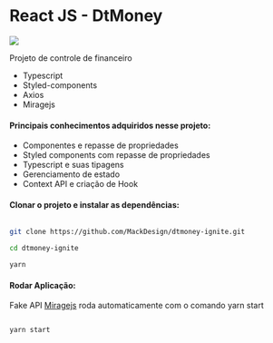 # React JS - DtMoney

<img src="https://mackdeveloper.com.br/github_repos/dtmoney/screen.png" />

<p>Projeto de controle de financeiro</p>

<ul>
  <li>Typescript</li>
  <li>Styled-components</li>
  <li>Axios</li>
  <li>Miragejs</li>
</ul>


<h4>Principais conhecimentos adquiridos nesse projeto:</h4>

<ul>
  <li>Componentes e repasse de propriedades</li>
  <li>Styled components com repasse de propriedades</li>
  <li>Typescript e suas tipagens</li>
  <li>Gerenciamento de estado</li>
  <li>Context API e criação de Hook</li>
</ul>

<h4>Clonar o projeto e instalar as dependências:</h4>

```bash

git clone https://github.com/MackDesign/dtmoney-ignite.git

cd dtmoney-ignite

yarn

```

<h4>Rodar Aplicação:</h4>

<p>Fake API <a target="A_blank" href="https://miragejs.com/">Miragejs</a> roda automaticamente com o comando yarn start</p>

```bash

yarn start

```
